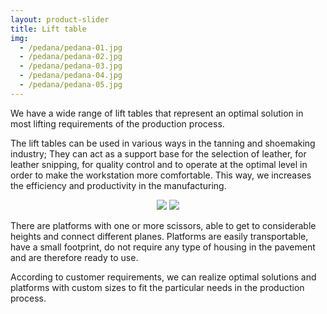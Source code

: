 ```yaml
---
layout: product-slider
title: Lift table
img:
  - /pedana/pedana-01.jpg
  - /pedana/pedana-02.jpg
  - /pedana/pedana-03.jpg
  - /pedana/pedana-04.jpg
  - /pedana/pedana-05.jpg
---
```


We have a wide range of lift tables that represent an optimal solution in most lifting requirements of the production process.

The lift tables can be used in various ways in the tanning and shoemaking industry; They can act as a support base for the selection of leather, for leather snipping, for quality control and to operate at the optimal level in order to make the workstation more comfortable. This way, we increases the efficiency and productivity in the manufacturing.

<div style="text-align: center;" class="mb-3">
  <img class="xs-full-img" src="{{ site.url }}/assets/img/photo/pedana-1.jpg">
  <img class="xs-full-img" src="{{ site.url }}/assets/img/photo/pedane.jpg">
</div>

There are platforms with one or more scissors, able to get to considerable heights and connect different planes. Platforms are easily transportable, have a small footprint, do not require any type of housing in the pavement and are therefore ready to use.

According to customer requirements, we can realize optimal solutions and platforms with custom sizes to fit the particular needs in the production process.
